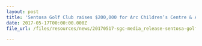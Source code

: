 ```yaml
---
layout: post
title: 'Sentosa Golf Club raises $200,000 for Arc Children’s Centre & Assisi Hospice'
date: 2017-05-17T00:00:00.000Z
file_url: /files/resources/news/20170517-sgc-media_release-sentosa-golf-club-raises-200000-for-arc-children-centre-assisi-hospice.pdf

---
```

